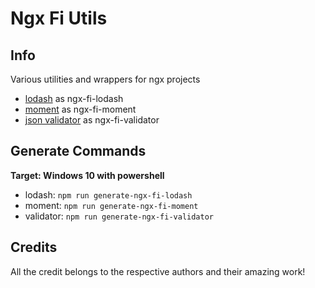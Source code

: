 # Ngx Fi Utils

## Info

Various utilities and wrappers for ngx projects

- [lodash](https://lodash.com/) as ngx-fi-lodash
- [moment](https://momentjs.com/) as ngx-fi-moment
- [json validator](https://ajv.js.org/) as ngx-fi-validator

## Generate Commands

**Target: Windows 10 with powershell**

- lodash: `npm run generate-ngx-fi-lodash`
- moment: `npm run generate-ngx-fi-moment`
- validator: `npm run generate-ngx-fi-validator`

## Credits

All the credit belongs to the respective authors and their amazing work!
